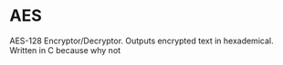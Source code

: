 # AES

AES-128 Encryptor/Decryptor. Outputs encrypted text in hexademical. Written in C because why not
